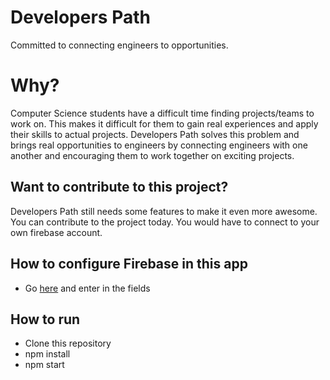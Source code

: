 # Developers Path
Committed to connecting engineers to opportunities.

# Why?
Computer Science students have a difficult time finding projects/teams to work on. This makes it difficult for them to gain real experiences and apply their skills to actual projects. Developers Path solves this problem and brings real opportunities to engineers by connecting engineers with one another and encouraging them to work together on exciting projects.

## Want to contribute to this project? 
Developers Path still needs some features to make it even more awesome. You can contribute to the project today. You would have to connect to your own firebase account.

## How to configure Firebase in this app
- Go [here](https://github.com/sulaimanh/developerspath/blob/master/src/firebase.js) and enter in the fields

## How to run
 - Clone this repository
 - npm install
 - npm start
